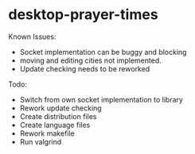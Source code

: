 # desktop-prayer-times

Known Issues:
- Socket implementation can be buggy and blocking
- moving and editing cities not implemented.
- Update checking needs to be reworked

Todo:
- Switch from own socket implementation to library
- Rework update checking
- Create distribution files
- Create language files
- Rework makefile
- Run valgrind
